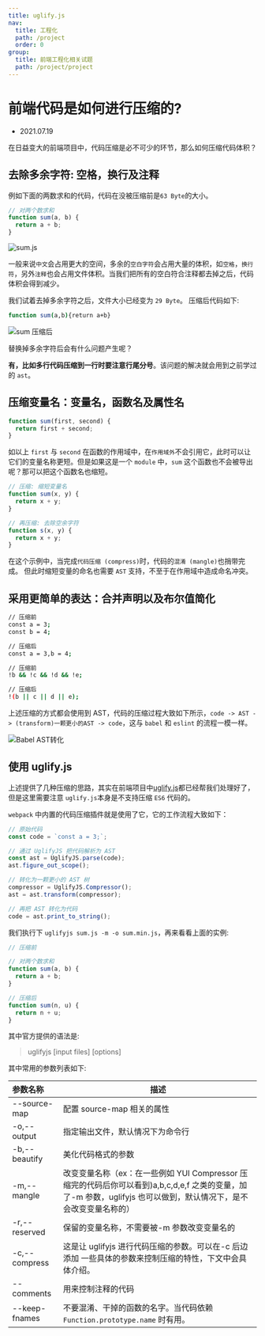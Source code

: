 ```yaml
---
title: uglify.js
nav:
  title: 工程化
  path: /project
  order: 0
group:
  title: 前端工程化相关试题
  path: /project/project
---
```


# 前端代码是如何进行压缩的?

- 2021.07.19

在日益变大的前端项目中，代码压缩是必不可少的环节，那么如何压缩代码体积？

## 去除多余字符: 空格，换行及注释

例如下面的两数求和的代码，代码在没被压缩前是`63 Byte`的大小。

```js
// 对两个数求和
function sum(a, b) {
  return a + b;
}
```

![sum.js](https://img-blog.csdnimg.cn/20210719185735910.png)

一般来说`中文`会占用更大的空间，多余的`空白字符`会占用大量的体积，如`空格`，`换行符`，另外`注释`也会占用文件体积。当我们把所有的空白符合注释都去掉之后，代码体积会得到减少。

我们试着去掉多余字符之后，文件大小已经变为 `29 Byte`。 压缩后代码如下:

```bash
function sum(a,b){return a+b}
```

![sum 压缩后](https://img-blog.csdnimg.cn/20210719190250727.png)

替换掉多余字符后会有什么问题产生呢？

**有，比如多行代码压缩到一行时要注意行尾分号**。该问题的解决就会用到之前学过的 `ast`。

## 压缩变量名：变量名，函数名及属性名

```js
function sum(first, second) {
  return first + second;
}
```

如以上 `first` 与 `second` 在函数的作用域中，在`作用域外`不会引用它，此时可以让它们的变量名称更短。但是如果这是一个 `module` 中，`sum` 这个函数也不会被导出呢？那可以把这个函数名也缩短。

```js
// 压缩: 缩短变量名
function sum(x, y) {
  return x + y;
}

// 再压缩: 去除空余字符
function s(x, y) {
  return x + y;
}
```

在这个示例中，当完成`代码压缩 (compress)`时，代码的`混淆 (mangle)`也捎带完成。 但此时缩短变量的命名也需要 `AST` 支持，不至于在作用域中造成命名冲突。

## 采用更简单的表达：合并声明以及布尔值简化

```bash
// 压缩前
const a = 3;
const b = 4;

// 压缩后
const a = 3,b = 4;

// 压缩前
!b && !c && !d && !e;

// 压缩后
!(b || c || d || e);
```

上述压缩的方式都会使用到 AST，代码的压缩过程大致如下所示，`code -> AST -> (transform)一颗更小的AST -> code`，这与 `babel` 和 `eslint` 的流程一模一样。

![Babel AST转化](https://img-blog.csdnimg.cn/2021071918511488.jpeg?x-oss-process=image/watermark,type_ZmFuZ3poZW5naGVpdGk,shadow_10,text_aHR0cHM6Ly9ibG9nLmNzZG4ubmV0L3hqbDI3MTMxNA==,size_16,color_FFFFFF,t_70)

## 使用 uglify.js

上述提供了几种压缩的思路，其实在前端项目中[uglify.js](https://github.com/mishoo/UglifyJS)都已经帮我们处理好了，但是这里需要注意 `uglify.js`本身是不支持压缩 `ES6` 代码的。

`webpack` 中内置的代码压缩插件就是使用了它，它的工作流程大致如下：

```js
// 原始代码
const code = `const a = 3;`;

// 通过 UglifyJS 把代码解析为 AST
const ast = UglifyJS.parse(code);
ast.figure_out_scope();

// 转化为一颗更小的 AST 树
compressor = UglifyJS.Compressor();
ast = ast.transform(compressor);

// 再把 AST 转化为代码
code = ast.print_to_string();
```

我们执行下 `uglifyjs sum.js -m -o sum.min.js`，再来看看上面的实例:

```js
// 压缩前

// 对两个数求和
function sum(a, b) {
  return a + b;
}

// 压缩后
function sum(n, u) {
  return n + u;
}
```

其中官方提供的语法是:

> uglifyjs [input files] [options]

其中常用的参数列表如下:

| 参数名称      | 描述                                                                                                                                                              |
| :------------ | ----------------------------------------------------------------------------------------------------------------------------------------------------------------- |
| --source-map  | 配置 source-map 相关的属性                                                                                                                                        |
| -o,--output   | 指定输出文件，默认情况下为命令行                                                                                                                                  |
| -b,--beautify | 美化代码格式的参数                                                                                                                                                |
| -m,--mangle   | 改变变量名称（ex：在一些例如 YUI Compressor 压缩完的代码后你可以看到)a,b,c,d,e,f 之类的变量，加了-m 参数，uglifyjs 也可以做到，默认情况下，是不会改变变量名称的） |
| -r,--reserved | 保留的变量名称，不需要被-m 参数改变变量名的                                                                                                                       |
| -c,--compress | 这是让 uglifyjs 进行代码压缩的参数。可以在-c 后边添加 一些具体的参数来控制压缩的特性，下文中会具体介绍。                                                          |
| --comments    | 用来控制注释的代码                                                                                                                                                |
| --keep-fnames | 不要混淆、干掉的函数的名字。当代码依赖 `Function.prototype.name` 时有用。                                                                                         |
